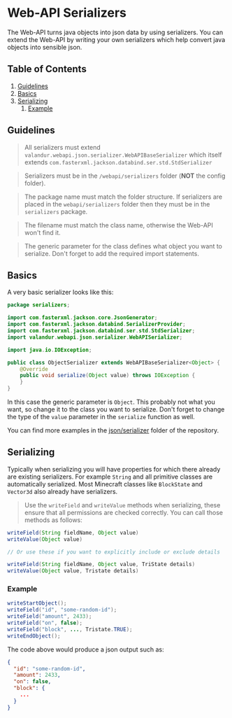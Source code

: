 # Web-API Serializers
The Web-API turns java objects into json data by using serializers. You can extend the Web-API
by writing your own serializers which help convert java objects into sensible json.


## Table of Contents
1. [Guidelines](#guidelines)
1. [Basics](#basics)
1. [Serializing](#serializing)
    1. [Example](#example)


<a name="guidelines"></a>
## Guidelines
> All serializers must extend `valandur.webapi.json.serializer.WebAPIBaseSerializer`
which itself extends `com.fasterxml.jackson.databind.ser.std.StdSerializer`

> Serializers must be in the `/webapi/serializers` folder (**NOT** the config folder).

> The package name must match the folder structure. If serializers are placed in the 
`webapi/serializers` folder then they must be in the `serializers` package.

> The filename must match the class name, otherwise the Web-API won't find it.

> The generic parameter for the class defines what object you want to serialize. 
Don't forget to add the required import statements.


<a name="basics"></a>
## Basics
A very basic serializer looks like this:

```java
package serializers;

import com.fasterxml.jackson.core.JsonGenerator;
import com.fasterxml.jackson.databind.SerializerProvider;
import com.fasterxml.jackson.databind.ser.std.StdSerializer;
import valandur.webapi.json.serializer.WebAPISerializer;

import java.io.IOException;

public class ObjectSerializer extends WebAPIBaseSerializer<Object> {
    @Override
    public void serialize(Object value) throws IOException {
    }
}
```

In this case the generic parameter is `Object`. This probably not what you want, so change it 
to the class you want to serialize. Don't forget to change the type of the `value` parameter 
in the `serialize` function as well.

You can find more examples in the [json/serializer](https://github.com/Valandur/Web-API/tree/master/src/main/java/valandur/webapi/json/serializer)
folder of the repository.


<a name="serializing"></a>
## Serializing
Typically when serializing you will have properties for which there already are existing serializers.
For example `String` and all primitive classes are automatically serialized. Most Minecraft 
classes like `BlockState` and `Vector3d` also already have serializers.

> Use the `writeField` and `writeValue` methods when serializing, these ensure that all permissions
are checked correctly. You can call those methods as follows:

```java
writeField(String fieldName, Object value)
writeValue(Object value)

// Or use these if you want to explicitly include or exclude details

writeField(String fieldName, Object value, TriState details)
writeValue(Object value, Tristate details)
```


<a name="example"></a>
### Example
```java
writeStartObject();
writeField("id", "some-random-id");
writeField("amount", 2433);
writeField("on", false);
writeField("block", ..., Tristate.TRUE);
writeEndObject();
```
The code above would produce a json output such as:
```json
{
  "id": "some-random-id",
  "amount": 2433,
  "on": false,
  "block": {
    ...
  }
}
```
